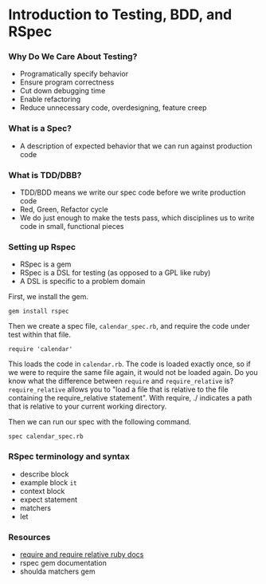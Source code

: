 # Introduction to Testing, BDD, and RSpec

### Why Do We Care About Testing?
- Programatically specify behavior
- Ensure program correctness
- Cut down debugging time
- Enable refactoring
- Reduce unnecessary code, overdesigning, feature creep

### What is a Spec?
- A description of expected behavior that we can run against production code

### What is TDD/DBB?
- TDD/BDD means we write our spec code before we write production code
- Red, Green, Refactor cycle
- We do just enough to make the tests pass, which disciplines us to write code in small, functional pieces

### Setting up Rspec
- RSpec is a gem
- RSpec is a DSL for testing (as opposed to a GPL like ruby)
- A DSL is specific to a problem domain

First, we install the gem.

```
gem install rspec
```

Then we create a spec file, `calendar_spec.rb`, and require the code under test within that file.

```
require 'calendar'
```

This loads the code in `calendar.rb`.  The code is loaded exactly once, so if we were to require the same file again, it would not be loaded again.  Do you know what the difference between `require` and `require_relative` is?  `require_relative` allows you to "load a file that is relative to the file containing the require_relative statement". With require, ./ indicates a path that is relative to your current working directory.

Then we can run our spec with the following command.

```
spec calendar_spec.rb 
```

### RSpec terminology and syntax
- describe block
- example block `it`
- context block
- expect statement
- matchers
- let

### Resources
- [require and require relative ruby docs](http://ruby-doc.org/core-2.1.2/Kernel.html)
- rspec gem documentation
- shoulda matchers gem
